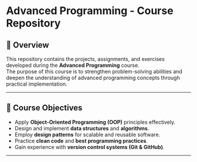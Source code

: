# Advanced Programming - Course Repository

## 📌 Overview
This repository contains the projects, assignments, and exercises developed during the **Advanced Programming** course.  
The purpose of this course is to strengthen problem-solving abilities and deepen the understanding of advanced programming concepts through practical implementation.

---

## 🎯 Course Objectives
- Apply **Object-Oriented Programming (OOP)** principles effectively.  
- Design and implement **data structures** and **algorithms**.  
- Employ **design patterns** for scalable and reusable software.  
- Practice **clean code** and **best programming practices**.  
- Gain experience with **version control systems (Git & GitHub)**.  

---
